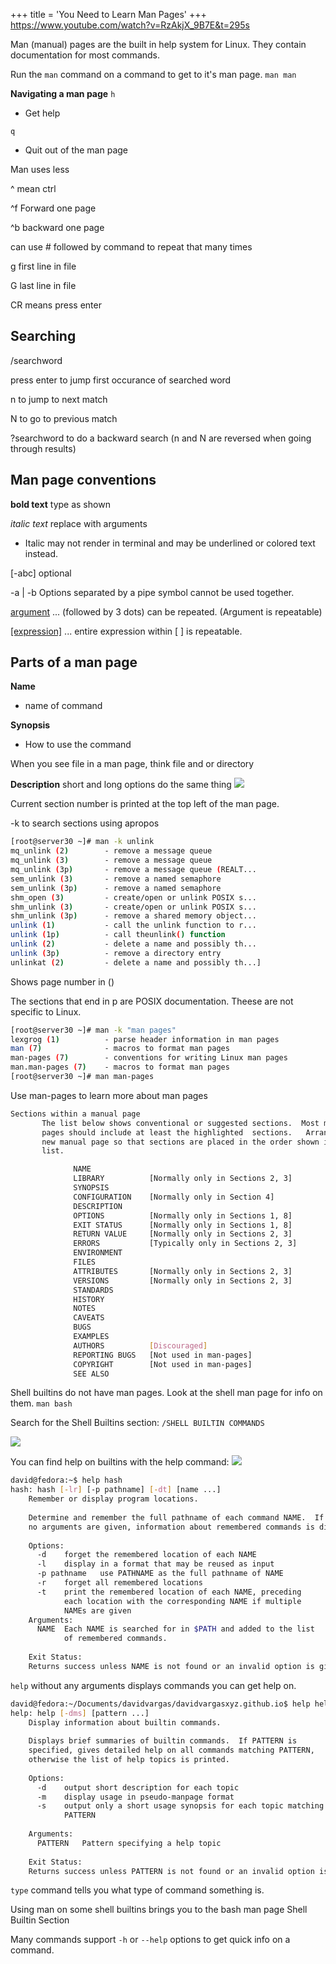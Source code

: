 +++
title = 'You Need to Learn Man Pages'
+++
https://www.youtube.com/watch?v=RzAkjX_9B7E&t=295s

Man (manual) pages are the built in help system for Linux. They contain documentation for most commands. 

Run the `man` command on a command to get to it's man page. 
`man man`

**Navigating a man page**
`h` 
- Get help

`q` 
- Quit out of the man page

Man uses less

^ mean ctrl

^f Forward one page

^b backward one page

can use # followed by command to repeat that many times

g first line in file

G last line in file

CR means press enter

## Searching

/searchword

press enter to jump first occurance of searched word

n to jump to next match

N to go to previous match

?searchword to do a backward search (n and N are reversed when going through results)

## Man page conventions

**bold text** type as shown

*italic text* replace with arguments

* Italic may not render in terminal and may be underlined or colored text instead.

[-abc] optional

-a | -b Options separated by a pipe symbol cannot be used together.

<u>argument</u> ... (followed by 3 dots) can be repeated. (Argument is repeatable)

<u>[expression]</u> ... entire expression within [ ] is repeatable.


## Parts of a man page

**Name** 
- name of command

**Synopsis** 
- How to use the command

When you see file in a man page, think file and or directory

**Description**
 short and long options do the same thing
 ![](/images/Pasted%20image%2020240709211540.png)

Current section number is printed at the top left of the man page. 

-k to search sections using apropos
```bash
[root@server30 ~]# man -k unlink
mq_unlink (2)        - remove a message queue
mq_unlink (3)        - remove a message queue
mq_unlink (3p)       - remove a message queue (REALT...
sem_unlink (3)       - remove a named semaphore
sem_unlink (3p)      - remove a named semaphore
shm_open (3)         - create/open or unlink POSIX s...
shm_unlink (3)       - create/open or unlink POSIX s...
shm_unlink (3p)      - remove a shared memory object...
unlink (1)           - call the unlink function to r...
unlink (1p)          - call theunlink() function
unlink (2)           - delete a name and possibly th...
unlink (3p)          - remove a directory entry
unlinkat (2)         - delete a name and possibly th...]
```

Shows page number in ()

The sections that end in p are POSIX documentation. Theese are not specific to Linux.

```bash
[root@server30 ~]# man -k "man pages"
lexgrog (1)          - parse header information in man pages
man (7)              - macros to format man pages
man-pages (7)        - conventions for writing Linux man pages
man.man-pages (7)    - macros to format man pages
[root@server30 ~]# man man-pages
```

Use man-pages to learn more about man pages
```bash
Sections within a manual page
       The list below shows conventional or suggested sections.  Most manual
       pages should include at least the highlighted  sections.   Arrange  a
       new manual page so that sections are placed in the order shown in the
       list.

              NAME
              LIBRARY          [Normally only in Sections 2, 3]
              SYNOPSIS
              CONFIGURATION    [Normally only in Section 4]
              DESCRIPTION
              OPTIONS          [Normally only in Sections 1, 8]
              EXIT STATUS      [Normally only in Sections 1, 8]
              RETURN VALUE     [Normally only in Sections 2, 3]
              ERRORS           [Typically only in Sections 2, 3]
              ENVIRONMENT
              FILES
              ATTRIBUTES       [Normally only in Sections 2, 3]
              VERSIONS         [Normally only in Sections 2, 3]
              STANDARDS
              HISTORY
              NOTES
              CAVEATS
              BUGS
              EXAMPLES
              AUTHORS          [Discouraged]
              REPORTING BUGS   [Not used in man-pages]
              COPYRIGHT        [Not used in man-pages]
              SEE ALSO
```

Shell builtins do not have man pages. Look at the shell man page for info on them. 
`man bash`

Search for the Shell Builtins section:
`/SHELL BUILTIN COMMANDS`

![](/images/Pasted%20image%2020240710050240.png)

You can find help on builtins with the help command:
![](/images/Pasted%20image%2020240710050536.png)

```bash
david@fedora:~$ help hash
hash: hash [-lr] [-p pathname] [-dt] [name ...]
    Remember or display program locations.
    
    Determine and remember the full pathname of each command NAME.  If
    no arguments are given, information about remembered commands is displayed.
    
    Options:
      -d	forget the remembered location of each NAME
      -l	display in a format that may be reused as input
      -p pathname	use PATHNAME as the full pathname of NAME
      -r	forget all remembered locations
      -t	print the remembered location of each NAME, preceding
    		each location with the corresponding NAME if multiple
    		NAMEs are given
    Arguments:
      NAME	Each NAME is searched for in $PATH and added to the list
    		of remembered commands.
    
    Exit Status:
    Returns success unless NAME is not found or an invalid option is given.
```

`help` without any arguments displays commands you can get help on. 
```bash
david@fedora:~/Documents/davidvargas/davidvargasxyz.github.io$ help help
help: help [-dms] [pattern ...]
    Display information about builtin commands.
    
    Displays brief summaries of builtin commands.  If PATTERN is
    specified, gives detailed help on all commands matching PATTERN,
    otherwise the list of help topics is printed.
    
    Options:
      -d	output short description for each topic
      -m	display usage in pseudo-manpage format
      -s	output only a short usage synopsis for each topic matching
    		PATTERN
    
    Arguments:
      PATTERN	Pattern specifying a help topic
    
    Exit Status:
    Returns success unless PATTERN is not found or an invalid option is given.
```

`type` command tells you what type of command something is. 

Using man on some shell builtins brings you to the bash man page Shell Builtin Section

Many commands support `-h` or `--help` options to get quick info on a command. 
